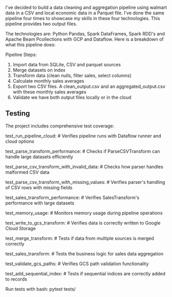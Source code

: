 I've decided to build a data cleaning and aggregation pipeline using walmart data in a CSV and local economic data in a Parquet file. I've done the same pipeline four times to showcase my skills in these four technologies. This pipeline provides two output files.

The technologies are: Python Pandas, Spark DataFrames, Spark RDD's and Apache Beam Pcollections with GCP and Dataflow. Here is a breakdown of what this pipeline does:

Pipeline Steps:
1. Import data from SQLite, CSV and parquet sources
2. Merge datasets on index
3. Transform data (clean nulls, filter sales, select columns)
4. Calculate monthly sales averages
5. Export two CSV files. A clean_output.csv and an aggregated_output.csv with these monthly sales averages
6. Validate we have both output files locally or in the cloud

## Testing

The project includes comprehensive test coverage:


test_run_pipeline_cloud: # Verifies pipeline runs with Dataflow runner and cloud options

test_parse_transform_performance: # Checks if ParseCSVTransform can handle large datasets efficiently

test_parse_csv_transform_with_invalid_data: # Checks how parser handles malformed CSV data

test_parse_csv_transform_with_missing_values: # Verifies parser's handling of CSV rows with missing fields

test_sales_transform_performance: # Verifies SalesTransform's performance with large datasets

test_memory_usage: # Monitors memory usage during pipeline operations

test_write_to_gcs_transform: # Verifies data is correctly written to Google Cloud Storage

test_merge_transform: # Tests if data from multiple sources is merged correctly

test_sales_transform: # Tests the business logic for sales data aggregation

test_validate_gcs_paths: # Verifies GCS path validation functionality

test_add_sequential_index: # Tests if sequential indices are correctly added to records

Run tests with bash:
pytest tests/



